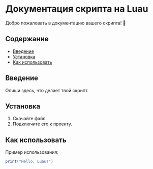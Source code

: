 # Документация скрипта на Luau

Добро пожаловать в документацию вашего скрипта! 🎉

## Содержание
- [Введение](#введение)
- [Установка](#установка)
- [Как использовать](#как-использовать)

## Введение
Опиши здесь, что делает твой скрипт.

## Установка
1. Скачайте файл.
2. Подключите его к проекту.

## Как использовать
Пример использования:
```lua
print("Hello, Luau!")
